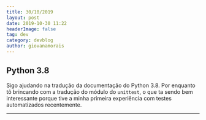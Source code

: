```yaml
---
title: 30/10/2019
layout: post
date: 2019-10-30 11:22
headerImage: false
tag: dev 
category: devblog
author: giovanamorais
---
```


## Python 3.8
Sigo ajudando na tradução da documentação do Python 3.8. Por enquanto tô 
brincando com a tradução do módulo do `unittest`, o que ta sendo bem 
interessante porque tive a minha primeira experiência com testes automatizados
recentemente.

---



